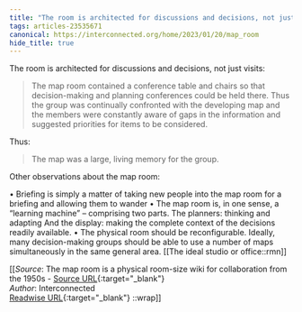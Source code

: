 ```yaml
---
title: "The room is architected for discussions and decisions, not just ..."
tags: articles-23535671
canonical: https://interconnected.org/home/2023/01/20/map_room
hide_title: true
---
```


The room is architected for discussions and decisions, not just visits:

> The map room contained a conference table and chairs so that decision-making and planning conferences could be held there. Thus the group was continually confronted with the developing map and the members were constantly aware of gaps in the information and suggested priorities for items to be considered.

Thus:

> The map was a large, living memory for the group.

Other observations about the map room:

•   Briefing is simply a matter of taking new people into the map room for a briefing and allowing them to wander
•   The map room is, in one sense, a “learning machine” – comprising two parts. The planners: thinking and adapting And the display: making the complete context of the decisions readily available.
•   The physical room should be reconfigurable. Ideally, many decision-making groups should be able to use a number of maps simultaneously in the same general area.
[[The ideal studio or office::rmn]]


[[_Source_: The map room is a physical room-size wiki for collaboration from the 1950s - [Source URL](https://interconnected.org/home/2023/01/20/map_room){:target="_blank"}<br>
_Author_: Interconnected<br>
[Readwise URL](https://readwise.io/open/460924276){:target="_blank"}
::wrap]]